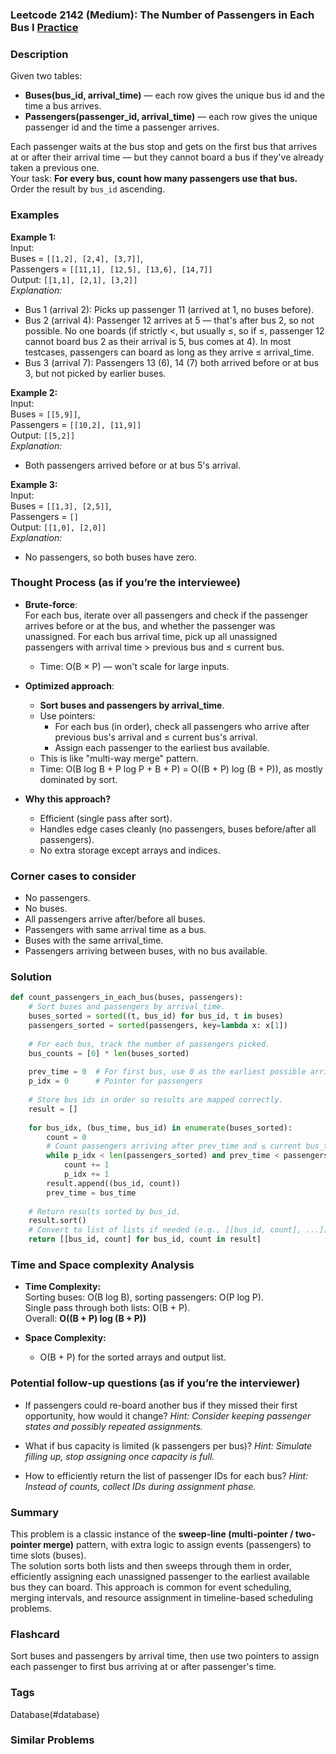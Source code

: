### Leetcode 2142 (Medium): The Number of Passengers in Each Bus I [Practice](https://leetcode.com/problems/the-number-of-passengers-in-each-bus-i)

### Description  
Given two tables:  
- **Buses(bus_id, arrival_time)** — each row gives the unique bus id and the time a bus arrives.
- **Passengers(passenger_id, arrival_time)** — each row gives the unique passenger id and the time a passenger arrives.

Each passenger waits at the bus stop and gets on the first bus that arrives at or after their arrival time — but they cannot board a bus if they've already taken a previous one.  
Your task: **For every bus, count how many passengers use that bus.**  
Order the result by `bus_id` ascending.

### Examples  

**Example 1:**  
Input:  
Buses = `[[1,2], [2,4], [3,7]]`,  
Passengers = `[[11,1], [12,5], [13,6], [14,7]]`  
Output: `[[1,1], [2,1], [3,2]]`  
*Explanation:*
- Bus 1 (arrival 2): Picks up passenger 11 (arrived at 1, no buses before).
- Bus 2 (arrival 4): Passenger 12 arrives at 5 — that's after bus 2, so not possible. No one boards (if strictly <, but usually ≤, so if ≤, passenger 12 cannot board bus 2 as their arrival is 5, bus comes at 4). In most testcases, passengers can board as long as they arrive ≤ arrival_time.
- Bus 3 (arrival 7): Passengers 13 (6), 14 (7) both arrived before or at bus 3, but not picked by earlier buses.

**Example 2:**  
Input:  
Buses = `[[5,9]]`,  
Passengers = `[[10,2], [11,9]]`  
Output: `[[5,2]]`  
*Explanation:*
- Both passengers arrived before or at bus 5's arrival.

**Example 3:**  
Input:  
Buses = `[[1,3], [2,5]]`,  
Passengers = `[]`  
Output: `[[1,0], [2,0]]`  
*Explanation:*  
- No passengers, so both buses have zero.

### Thought Process (as if you’re the interviewee)  

- **Brute-force**:  
  For each bus, iterate over all passengers and check if the passenger arrives before or at the bus, and whether the passenger was unassigned. For each bus arrival time, pick up all unassigned passengers with arrival time > previous bus and ≤ current bus.
  - Time: O(B × P) — won't scale for large inputs.

- **Optimized approach**:  
  - **Sort buses and passengers by arrival_time**.  
  - Use pointers:
    - For each bus (in order), check all passengers who arrive after previous bus's arrival and ≤ current bus's arrival.
    - Assign each passenger to the earliest bus available.
  - This is like "multi-way merge" pattern.
  - Time: O(B log B + P log P + B + P) = O((B + P) log (B + P)), as mostly dominated by sort.

- **Why this approach?**  
  - Efficient (single pass after sort).
  - Handles edge cases cleanly (no passengers, buses before/after all passengers).
  - No extra storage except arrays and indices.

### Corner cases to consider  
- No passengers.
- No buses.
- All passengers arrive after/before all buses.
- Passengers with same arrival time as a bus.
- Buses with the same arrival_time.
- Passengers arriving between buses, with no bus available.

### Solution

```python
def count_passengers_in_each_bus(buses, passengers):
    # Sort buses and passengers by arrival_time.
    buses_sorted = sorted((t, bus_id) for bus_id, t in buses)
    passengers_sorted = sorted(passengers, key=lambda x: x[1])
    
    # For each bus, track the number of passengers picked.
    bus_counts = [0] * len(buses_sorted)
    
    prev_time = 0  # For first bus, use 0 as the earliest possible arrival.
    p_idx = 0      # Pointer for passengers
    
    # Store bus ids in order so results are mapped correctly.
    result = []
    
    for bus_idx, (bus_time, bus_id) in enumerate(buses_sorted):
        count = 0
        # Count passengers arriving after prev_time and ≤ current bus_time
        while p_idx < len(passengers_sorted) and prev_time < passengers_sorted[p_idx][1] <= bus_time:
            count += 1
            p_idx += 1
        result.append((bus_id, count))
        prev_time = bus_time
    
    # Return results sorted by bus_id.
    result.sort()
    # Convert to list of lists if needed (e.g., [[bus_id, count], ...])
    return [[bus_id, count] for bus_id, count in result]
```

### Time and Space complexity Analysis  

- **Time Complexity:**  
  Sorting buses: O(B log B), sorting passengers: O(P log P).  
  Single pass through both lists: O(B + P).  
  Overall: **O((B + P) log (B + P))**

- **Space Complexity:**  
  - O(B + P) for the sorted arrays and output list.

### Potential follow-up questions (as if you’re the interviewer)  

- If passengers could re-board another bus if they missed their first opportunity, how would it change?
  *Hint: Consider keeping passenger states and possibly repeated assignments.*

- What if bus capacity is limited (k passengers per bus)?
  *Hint: Simulate filling up, stop assigning once capacity is full.*

- How to efficiently return the list of passenger IDs for each bus?
  *Hint: Instead of counts, collect IDs during assignment phase.*

### Summary
This problem is a classic instance of the **sweep-line (multi-pointer / two-pointer merge)** pattern, with extra logic to assign events (passengers) to time slots (buses).  
The solution sorts both lists and then sweeps through them in order, efficiently assigning each unassigned passenger to the earliest available bus they can board. This approach is common for event scheduling, merging intervals, and resource assignment in timeline-based scheduling problems.


### Flashcard
Sort buses and passengers by arrival time, then use two pointers to assign each passenger to first bus arriving at or after passenger's time.

### Tags
Database(#database)

### Similar Problems

